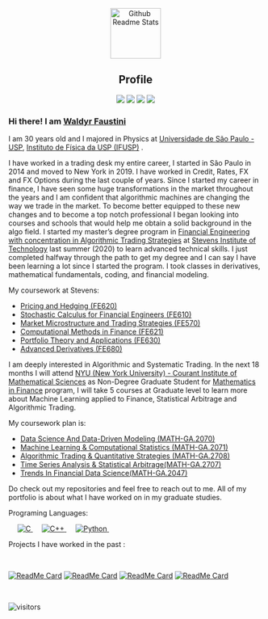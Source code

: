 <p align="center">
 <img width="100px" src="https://res.cloudinary.com/anuraghazra/image/upload/v1594908242/logo_ccswme.svg" align="center" alt="Github Readme Stats" />
 <h2 align="center">Profile</h2>
</p>


 </p>
 <p align="center">
<img src="https://img.shields.io/badge/Age-30-blue" />
  <img src="https://img.shields.io/badge/Focus-Trading/Algo%20Trading/Machine%20Learning-blue" />
  <img src="https://img.shields.io/badge/Lives-New%20York%20-blue" />
  <img src="https://img.shields.io/badge/Languages-Portuguese(Brasil)%20%26%20English-blue" />
</p>

### Hi there! I am [Waldyr Faustini](https://www.linkedin.com/in/waldyrfmfaustini/) 


 <p>

I am 30 years old and I majored  in Physics at [Universidade de São Paulo - USP](https://en.wikipedia.org/wiki/University_of_São_Paulo), [Instituto de Física da USP (IFUSP)](https://pt.wikipedia.org/wiki/Instituto_de_F%C3%ADsica_da_Universidade_de_São_Paulo) . 
 
I have worked in a trading desk my entire career, I started in São Paulo in 2014 and moved to New York in 2019. I have worked in Credit, Rates, FX and FX Options during the last couple of years. Since I started my career in finance,  I have seen some huge transformations in the market throughout the years and I am confident that algorithmic machines are changing the way we trade in the market. To become better equipped to these new changes and to become a top notch professional I began looking into courses and schools that would help me obtain a solid background in the algo field.  I started my master’s degree program in [Financial Engineering with concentration in Algorithmic Trading Strategies](https://www.stevens.edu/school-business/masters-programs/financial-engineering/curriculum-overview) at [Stevens Institute of Technology](https://www.stevens.edu) last summer (2020) to learn advanced technical skills. I just completed halfway through the path to get my degree and I can say I have been learning a lot since I started the program. I took classes in derivatives, mathematical fundamentals, coding, and financial modeling.
 
 My coursework at Stevens:
 - [Pricing and Hedging (FE620)](https://fsc.stevens.edu/fe620-pricing-and-hedging/)
 - [Stochastic Calculus for Financial Engineers (FE610)](https://fsc.stevens.edu/fe610-stochastic-calculus-for-financial-engineers/)
 - [Market Microstructure and Trading Strategies (FE570)](https://fsc.stevens.edu/fe570-market-microstructure-and-trading-strategies/)
 - [Computational Methods in Finance (FE621)](https://fsc.stevens.edu/fe621-computational-methods-in-finance/)
 - [Portfolio Theory and Applications (FE630)](https://fsc.stevens.edu/fe630-portfolio-theory-and-applications/)
 - [Advanced Derivatives (FE680)](https://fsc.stevens.edu/fe680-advanced-derivatives/)
 
 I am deeply interested in Algorithmic and Systematic Trading. In the next 18 months I will attend [NYU (New York University) - Courant Institute of Mathematical Sciences](https://cims.nyu.edu/dynamic/) as Non-Degree Graduate Student for [Mathematics in Finance](https://math.nyu.edu/financial_mathematics/academics/courses/) program, I will take 5 courses at  Graduate level to learn more about Machine Learning applied to Finance, Statistical Arbitrage and Algorithmic Trading.
 
 My coursework plan is:
 - [Data Science And Data-Driven Modeling (MATH-GA.2070)](https://math.nyu.edu/dynamic/courses/graduate-course-descriptions/as/fall-2021/#math-ga2070-001)
 - [Machine Learning & Computational Statistics (MATH-GA.2071)](https://math.nyu.edu/dynamic/courses/graduate-course-descriptions/as/spring-2021/#math-ga2071-001)
 - [Algorithmic Trading & Quantitative Strategies (MATH-GA.2708)](https://math.nyu.edu/dynamic/courses/graduate-course-descriptions/as/spring-2021/#math-ga2708-001)
 - [Time Series Analysis & Statistical Arbitrage(MATH-GA.2707)](https://math.nyu.edu/dynamic/courses/graduate-course-descriptions/as/fall-2021/#math-ga2707-001)
 - [Trends In Financial Data Science(MATH-GA.2047)](https://math.nyu.edu/dynamic/courses/graduate-course-descriptions/as/fall-2021/#math-ga2047-001)
 
 
Do check out my repositories and feel free to reach out to me. All of my portfolio is about what I have worked on in my graduate studies. 

</h4>
</div>

Programing Languages:

<p align="left"> 
  &emsp; 
  <a href="https://www.cprogramming.com/" target="_blank"> 
    <img alt="C" src="https://img.shields.io/badge/C%20-%232370ED.svg?logo=c&logoColor=white">
  </a> 
  &emsp;
  <a href="https://www.w3schools.com/cpp/" target="_blank"> 
    <img alt="C++" src="https://img.shields.io/badge/C++%20-%2300599C.svg?logo=c%2B%2B&logoColor=white">
  </a> 
  &emsp;
   <a href="https://www.python.org" target="_blank">
    <img alt="Python" src="https://img.shields.io/badge/Python%20-%2314354C.svg?logo=python&logoColor=white">
  </a>
  &emsp;
</p>
 
  Projects I have worked in the past :
</summary>

<br />

[![ReadMe Card](https://github-readme-stats.vercel.app/api/pin/?username=ApurvShah007&repo=Algorithmic-Trading)](https://github.com/ApurvShah007/Algorithmic_trading)
[![ReadMe Card](https://github-readme-stats.vercel.app/api/pin/?username=Apurvshah007&repo=portfolio-optimizer)](https://github.com/ApurvShah007/portfolio-optimizer)
[![ReadMe Card](https://github-readme-stats.vercel.app/api/pin/?username=ChiragJhawar&repo=ProjectReward)](https://github.com/ChiragJhawar/ProjectReward)
[![ReadMe Card](https://github-readme-stats.vercel.app/api/pin/?username=stocksmith&repo=ml-research)](https://github.com/stocksmith/ml-research)

<br />

![visitors](https://visitor-badge.laobi.icu/badge?page_id=waldyrfaustini.waldyrfaustini)
